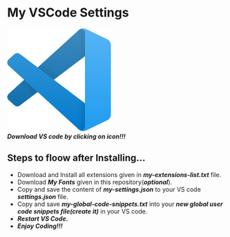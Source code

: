 # My VSCode Settings
[![VS Code](https://github.com/harishd-rover/my-vscode-settings/blob/main/vscode-icon.png)](https://code.visualstudio.com/download "Download VS Code Here")  
_**Download VS code by clicking on icon!!!**_
## Steps to floow after Installing...
- Download and Install all extensions given in _**my-extensions-list.txt**_ file.
- Download _**My Fonts**_ given in this repository(_**optional**_).
- Copy and save the content of _**my-settings.json**_ to your VS code _**settings.json**_ file.
- Copy and save _**my-global-code-snippets.txt**_ into your _**new global user code snippets file(create it)**_ in your VS code.
- _**Restart VS Code.**_
- _**Enjoy Coding!!!**_
